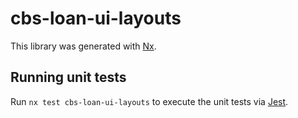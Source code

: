 # cbs-loan-ui-layouts

This library was generated with [Nx](https://nx.dev).

## Running unit tests

Run `nx test cbs-loan-ui-layouts` to execute the unit tests via [Jest](https://jestjs.io).
